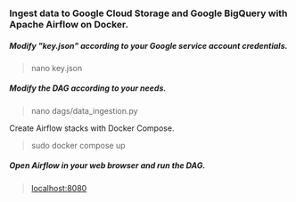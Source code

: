 ### Ingest data to Google Cloud Storage and Google BigQuery with Apache Airflow on Docker.

##### Modify "key.json" according to your Google service account credentials.
> nano key.json

##### Modify the DAG according to your needs.
> nano dags/data_ingestion.py

Create Airflow stacks with Docker Compose.
> sudo docker compose up

##### Open Airflow in your web browser and run the DAG.
> [localhost:8080](https://localhost:8080)
